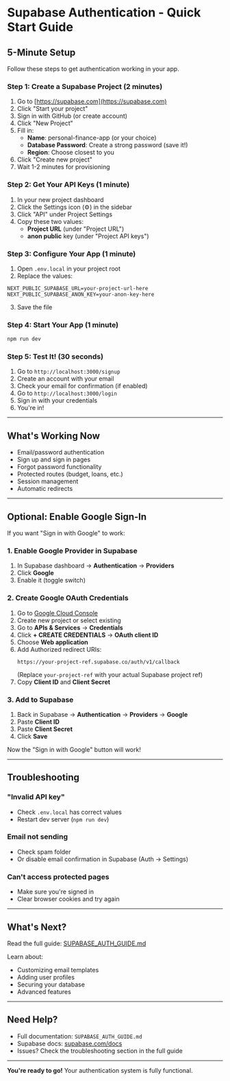 # Supabase Authentication - Quick Start Guide

## 5-Minute Setup

Follow these steps to get authentication working in your app.

### Step 1: Create a Supabase Project (2 minutes)

1. Go to [https://supabase.com](https://supabase.com)
2. Click "Start your project"
3. Sign in with GitHub (or create account)
4. Click "New Project"
5. Fill in:
   - **Name**: personal-finance-app (or your choice)
   - **Database Password**: Create a strong password (save it!)
   - **Region**: Choose closest to you
6. Click "Create new project"
7. Wait 1-2 minutes for provisioning

### Step 2: Get Your API Keys (1 minute)

1. In your new project dashboard
2. Click the Settings icon (⚙️) in the sidebar
3. Click "API" under Project Settings
4. Copy these two values:
   - **Project URL** (under "Project URL")
   - **anon public** key (under "Project API keys")

### Step 3: Configure Your App (1 minute)

1. Open `.env.local` in your project root
2. Replace the values:

```env
NEXT_PUBLIC_SUPABASE_URL=your-project-url-here
NEXT_PUBLIC_SUPABASE_ANON_KEY=your-anon-key-here
```

3. Save the file

### Step 4: Start Your App (1 minute)

```bash
npm run dev
```

### Step 5: Test It! (30 seconds)

1. Go to `http://localhost:3000/signup`
2. Create an account with your email
3. Check your email for confirmation (if enabled)
4. Go to `http://localhost:3000/login`
5. Sign in with your credentials
6. You're in!

---

## What's Working Now

- Email/password authentication
- Sign up and sign in pages
- Forgot password functionality
- Protected routes (budget, loans, etc.)
- Session management
- Automatic redirects

---

## Optional: Enable Google Sign-In

If you want "Sign in with Google" to work:

### 1. Enable Google Provider in Supabase

1. In Supabase dashboard → **Authentication** → **Providers**
2. Click **Google**
3. Enable it (toggle switch)

### 2. Create Google OAuth Credentials

1. Go to [Google Cloud Console](https://console.cloud.google.com/)
2. Create new project or select existing
3. Go to **APIs & Services** → **Credentials**
4. Click **+ CREATE CREDENTIALS** → **OAuth client ID**
5. Choose **Web application**
6. Add Authorized redirect URIs:
   ```
   https://your-project-ref.supabase.co/auth/v1/callback
   ```
   (Replace `your-project-ref` with your actual Supabase project ref)
7. Copy **Client ID** and **Client Secret**

### 3. Add to Supabase

1. Back in Supabase → **Authentication** → **Providers** → **Google**
2. Paste **Client ID**
3. Paste **Client Secret**
4. Click **Save**

Now the "Sign in with Google" button will work!

---

## Troubleshooting

### "Invalid API key"
- Check `.env.local` has correct values
- Restart dev server (`npm run dev`)

### Email not sending
- Check spam folder
- Or disable email confirmation in Supabase (Auth → Settings)

### Can't access protected pages
- Make sure you're signed in
- Clear browser cookies and try again

---

## What's Next?

Read the full guide: [SUPABASE_AUTH_GUIDE.md](/Users/santiago.perez.gutierrez/Desktop/personal-finance-app-v2/SUPABASE_AUTH_GUIDE.md)

Learn about:
- Customizing email templates
- Adding user profiles
- Securing your database
- Advanced features

---

## Need Help?

- Full documentation: `SUPABASE_AUTH_GUIDE.md`
- Supabase docs: [supabase.com/docs](https://supabase.com/docs)
- Issues? Check the troubleshooting section in the full guide

---

**You're ready to go!** Your authentication system is fully functional.
